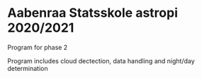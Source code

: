 # Aabenraa Statsskole astropi 2020/2021
Program for phase 2 

Program includes cloud dectection, data handling and night/day determination

